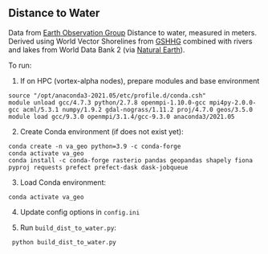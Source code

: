 ## Distance to Water

Data from [Earth Observation Group](https://payneinstitute.mines.edu/eog/)
Distance to water, measured in meters. Derived using World Vector Shorelines from [GSHHG](http://www.soest.hawaii.edu/pwessel/gshhg/) combined with rivers and lakes from World Data Bank 2 (via [Natural Earth](https://github.com/nvkelso/natural-earth-vector)).

To run:
1.  If on HPC (vortex-alpha nodes), prepare modules and base environment
```
source "/opt/anaconda3-2021.05/etc/profile.d/conda.csh"
module unload gcc/4.7.3 python/2.7.8 openmpi-1.10.0-gcc mpi4py-2.0.0-gcc acml/5.3.1 numpy/1.9.2 gdal-nograss/1.11.2 proj/4.7.0 geos/3.5.0
module load gcc/9.3.0 openmpi/3.1.4/gcc-9.3.0 anaconda3/2021.05
```

2. Create Conda environment (if does not exist yet):
```
conda create -n va_geo python=3.9 -c conda-forge
conda activate va_geo
conda install -c conda-forge rasterio pandas geopandas shapely fiona pyproj requests prefect prefect-dask dask-jobqueue
```

3. Load Conda environment:
```
conda activate va_geo
```

4. Update config options in `config.ini`

5. Run `build_dist_to_water.py`:
```
 python build_dist_to_water.py
